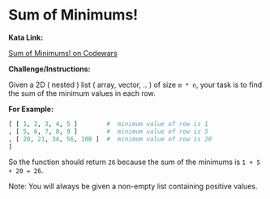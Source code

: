 # Sum of Minimums!
 
**Kata Link:** 

[Sum of Minimums! on Codewars](https://www.codewars.com/kata/5d5ee4c35162d9001af7d699/train/python)

**Challenge/Instructions:**

Given a 2D ( nested ) list ( array, vector, .. ) of size `m * n`, your task is to find the sum of the minimum values in each row.

**For Example:**

```python
[ [ 1, 2, 3, 4, 5 ]        #  minimum value of row is 1
, [ 5, 6, 7, 8, 9 ]        #  minimum value of row is 5
, [ 20, 21, 34, 56, 100 ]  #  minimum value of row is 20
]
```

So the function should return `26` because the sum of the minimums is `1 + 5 + 20 = 26`.

Note: You will always be given a non-empty list containing positive values.